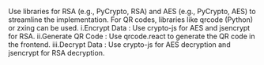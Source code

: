 Use libraries for RSA (e.g., PyCrypto, RSA) and AES (e.g., PyCrypto, AES) to streamline the implementation. For QR codes, libraries like qrcode (Python) or zxing can be used.
i.Encrypt Data : Use crypto-js for AES and jsencrypt for RSA.
ii.Generate QR Code : Use qrcode.react to generate the QR code in the frontend.
iii.Decrypt Data : Use crypto-js for AES decryption and jsencrypt for RSA decryption.
